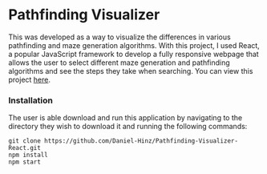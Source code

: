 # Pathfinding Visualizer

This was developed as a way to visualize the differences in various pathfinding and maze generation algorithms. With this project, I used React, a popular JavaScript framework to develop a fully responsive webpage that allows the user to select different maze generation and pathfinding algorithms and see the steps they take when searching. You can view this project [here](https://daniel-hinz.github.io/Pathfinding-Visualizer/).

### Installation
The user is able download and run this application by navigating to the directory they wish to download it and running the following commands:
``` 
git clone https://github.com/Daniel-Hinz/Pathfinding-Visualizer-React.git
npm install
npm start
```

